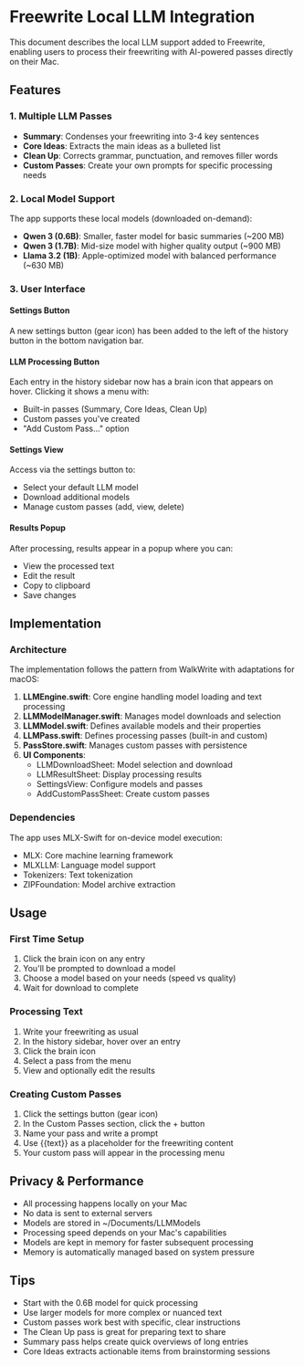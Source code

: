 # Freewrite Local LLM Integration

This document describes the local LLM support added to Freewrite, enabling users to process their freewriting with AI-powered passes directly on their Mac.

## Features

### 1. Multiple LLM Passes
- **Summary**: Condenses your freewriting into 3-4 key sentences
- **Core Ideas**: Extracts the main ideas as a bulleted list
- **Clean Up**: Corrects grammar, punctuation, and removes filler words
- **Custom Passes**: Create your own prompts for specific processing needs

### 2. Local Model Support
The app supports these local models (downloaded on-demand):
- **Qwen 3 (0.6B)**: Smaller, faster model for basic summaries (~200 MB)
- **Qwen 3 (1.7B)**: Mid-size model with higher quality output (~900 MB)
- **Llama 3.2 (1B)**: Apple-optimized model with balanced performance (~630 MB)

### 3. User Interface

#### Settings Button
A new settings button (gear icon) has been added to the left of the history button in the bottom navigation bar.

#### LLM Processing Button
Each entry in the history sidebar now has a brain icon that appears on hover. Clicking it shows a menu with:
- Built-in passes (Summary, Core Ideas, Clean Up)
- Custom passes you've created
- "Add Custom Pass..." option

#### Settings View
Access via the settings button to:
- Select your default LLM model
- Download additional models
- Manage custom passes (add, view, delete)

#### Results Popup
After processing, results appear in a popup where you can:
- View the processed text
- Edit the result
- Copy to clipboard
- Save changes

## Implementation

### Architecture
The implementation follows the pattern from WalkWrite with adaptations for macOS:

1. **LLMEngine.swift**: Core engine handling model loading and text processing
2. **LLMModelManager.swift**: Manages model downloads and selection
3. **LLMModel.swift**: Defines available models and their properties
4. **LLMPass.swift**: Defines processing passes (built-in and custom)
5. **PassStore.swift**: Manages custom passes with persistence
6. **UI Components**: 
   - LLMDownloadSheet: Model selection and download
   - LLMResultSheet: Display processing results
   - SettingsView: Configure models and passes
   - AddCustomPassSheet: Create custom passes

### Dependencies
The app uses MLX-Swift for on-device model execution:
- MLX: Core machine learning framework
- MLXLLM: Language model support
- Tokenizers: Text tokenization
- ZIPFoundation: Model archive extraction

## Usage

### First Time Setup
1. Click the brain icon on any entry
2. You'll be prompted to download a model
3. Choose a model based on your needs (speed vs quality)
4. Wait for download to complete

### Processing Text
1. Write your freewriting as usual
2. In the history sidebar, hover over an entry
3. Click the brain icon
4. Select a pass from the menu
5. View and optionally edit the results

### Creating Custom Passes
1. Click the settings button (gear icon)
2. In the Custom Passes section, click the + button
3. Name your pass and write a prompt
4. Use {{text}} as a placeholder for the freewriting content
5. Your custom pass will appear in the processing menu

## Privacy & Performance

- All processing happens locally on your Mac
- No data is sent to external servers
- Models are stored in ~/Documents/LLMModels
- Processing speed depends on your Mac's capabilities
- Models are kept in memory for faster subsequent processing
- Memory is automatically managed based on system pressure

## Tips

- Start with the 0.6B model for quick processing
- Use larger models for more complex or nuanced text
- Custom passes work best with specific, clear instructions
- The Clean Up pass is great for preparing text to share
- Summary pass helps create quick overviews of long entries
- Core Ideas extracts actionable items from brainstorming sessions